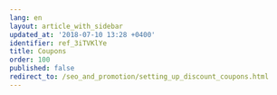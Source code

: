 ```yaml
---
lang: en
layout: article_with_sidebar
updated_at: '2018-07-10 13:28 +0400'
identifier: ref_3iTVKlYe
title: Coupons
order: 100
published: false
redirect_to: /seo_and_promotion/setting_up_discount_coupons.html
---
```

